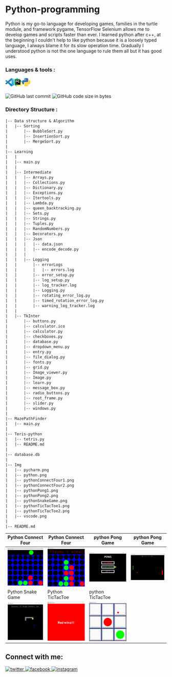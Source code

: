 # Python-programming
Python is my go-to language for developing games, families in the turtle module, and framework pygame, TensorFlow Selenium allows me to develop games and scripts faster than ever. I learned python after c++, at the beginning I couldn't help to like python because it is a loosely typed language, I always blame it for its slow operation time. Gradually I understood python is not the one language to rule them all but it has good uses.
<br/>

### Languages & tools :
[<img align="left" alt="Visual Studio Code" width="26px" src="./Img/vscode.png">][vscode]
[<img align="left" alt="Pycharm" width="26px" src="./Img/pycharm.png">][python]
[<img align="left" alt="python" width="26px" src="./Img/python.png">][python]
<br/><br/>

![GitHub last commit](https://img.shields.io/github/last-commit/AbhilashTUofficial/Python-programming?color=blue&label=Last%20Commit%3A&style=for-the-badge)
![GitHub code size in bytes](https://img.shields.io/github/languages/code-size/AbhilashTUofficial/Python-programming?color=blue&label=Repo%20Size%3A&style=for-the-badge)

### Directory Structure :
    |-- Data structure & Algorithm
    |   |-- Sorting
    |       |-- BubbleSort.py
    |       |-- InsertionSort.py
    |       |-- MergeSort.py
    |
    |-- Learning
    |   |
    |   |-- main.py
    |   |
    |   |-- Intermediate
    |   |   |-- Arrays.py
    |   |   |-- Collections.py
    |   |   |-- Dictionary.py
    |   |   |-- Exceptions.py
    |   |   |-- Itertools.py
    |   |   |-- Lambda.py
    |   |   |-- queen_backtracking.py
    |   |   |-- Sets.py
    |   |   |-- Strings.py
    |   |   |-- Tuples.py
    |   |   |-- RandomNumbers.py
    |   |   |-- Decorators.py
    |   |   |-- Json
    |   |   |   |-- data.json
    |   |   |   |-- encode_decode.py
    |   |   |   
    |   |   |-- Logging
    |   |       |-- errorLogs
    |   |       |   |-- errors.log
    |   |       |-- error_setup.py
    |   |       |-- log_setup.py
    |   |       |-- log_tracker.log
    |   |       |-- Logging.py
    |   |       |-- rotating_error_log.py
    |   |       |-- timed_rotation_error_log.py
    |   |       |-- warning_log_tracker.log
    |   |      
    |   |-- TkInter
    |       |-- buttons.py
    |       |-- calculator.ico
    |       |-- calculator.py
    |       |-- checkboxes.py
    |       |-- database.py
    |       |-- dropdown_menu.py
    |       |-- entry.py
    |       |-- file_dialog.py
    |       |-- fonts.py
    |       |-- grid.py
    |       |-- Image_viewer.py
    |       |-- Image.py
    |       |-- learn.py
    |       |-- message_box.py
    |       |-- radio_buttons.py
    |       |-- root_frame.py
    |       |-- slider.py
    |       |-- windows.py
    |
    |-- MazePathFinder
    |   |-- main.py
    |
    |-- Teris-python
    |   |-- tetris.py
    |   |-- README.md
    |
    |-- database.db
    |
    |-- Img
    |   |-- pycharm.png
    |   |-- python.png
    |   |-- pythonConnectFour1.png
    |   |-- pythonConnectFour2.png
    |   |-- pythonPong1.png
    |   |-- pythonPong2.png
    |   |-- pythonSnakeGame.png
    |   |-- pythonTicTacToe1.png
    |   |-- pythonTicTacToe2.png
    |   |-- vscode.png
    |
    |-- README.md

|Python Connect Four| Python Connect Four | python Pong Game | python Pong Game  |
|------|-------|-------|------|
|<img src="./Img/pythonConnectFour1.png" width="200">|<img src="./Img/pythonConnectFour2.png" width="200">|<img src="./Img/pythonPong1.png" width="200">|<img src="./Img/pythonPong2.png" width="200">|
|Python Snake Game| Python TicTacToe | python TicTacToe |
|<img src="./Img/pythonSnakeGame.png" width="200">|<img src="./Img/pythonTicTacToe2.png" width="200">|<img src="./Img/pythonTicTacToe1.png" width="200">|

## Connect with me:  
<a href="https://grabify.link/34LU2G" target="_blank">
<img src=https://img.shields.io/badge/twitter-%2300acee.svg?&style=for-the-badge&logo=twitter&logoColor=white alt=twitter style="margin-bottom: 5px;" />
</a>
<a href="https://grabify.link/A9HVHU" target="_blank">
<img src=https://img.shields.io/badge/facebook-%232E87FB.svg?&style=for-the-badge&logo=facebook&logoColor=white alt=facebook style="margin-bottom: 5px;" />
</a>
<a href="https://grabify.link/T0ZFYZ/" target="_blank">
<img src=https://img.shields.io/badge/instagram-%23000000.svg?&style=for-the-badge&logo=instagram&logoColor=white alt=instagram style="margin-bottom: 5px;" />
</a>  
<br/>

[website]: https://abhilashtuofficial.github.io/
[vscode]: https://code.visualstudio.com/
[python]: https://github.com/AbhilashTUofficial/Python-programming
